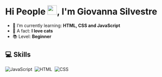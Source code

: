 <h1 align="left">Hi People <img src="https://raw.githubusercontent.com/kaueMarques/kaueMarques/master/hi.gif" width="30px">, I'm Giovanna Silvestre</h1>

- 🌸 I’m currently learning: **HTML, CSS and JavaScript**
- 🐇 A fact: **I love cats**
- 📚 Level: **Beginner**
  
## 💻&nbsp;Skills
  
![JavaScript](https://img.shields.io/badge/-JavaScript-05122A?style=flat&logo=javascript)&nbsp;
![HTML](https://img.shields.io/badge/-HTML-05122A?style=flat&logo=HTML5)&nbsp;
![CSS](https://img.shields.io/badge/-CSS-05122A?style=flat&logo=CSS3&logoColor=1572B6)&nbsp;
 
